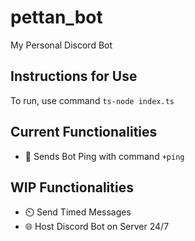 # pettan_bot
My Personal Discord Bot

## Instructions for Use
To run, use command `ts-node index.ts`

## Current Functionalities
- 🏓 Sends Bot Ping with command `+ping`

## WIP Functionalities
- ⏲️ Send Timed Messages
- 🌐 Host Discord Bot on Server 24/7